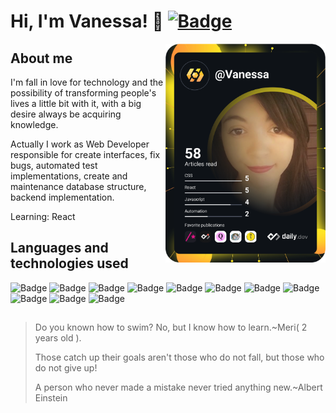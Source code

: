# Hi, I'm Vanessa! :information_desk_person: [![Badge](https://img.shields.io/badge/-linkedin-%230077B5?style=flat-square&logo=linkedin&logoColor=white)](https://www.linkedin.com/in/vanessa-dev/)
<div align="left">
<a href="https://app.daily.dev/Vanessa" target="_blank">
    <img
      width="256"
      align="right"
      src="devcard.svg"
      alt="Vanessa Santana's Dev Card"
    />
  </a>
</div>



## About me

I'm fall in love for technology and the possibility of transforming people's lives a little bit with it,
with a big desire always be acquiring knowledge. 

Actually I work as Web Developer responsible for create interfaces, fix bugs, automated test implementations, create and maintenance database structure, backend implementation.

Learning: React

## Languages and technologies used 

![Badge](https://img.shields.io/badge/HTML5-E34F26?style=for-the-badge&logo=html5&logoColor=white)
![Badge](https://img.shields.io/badge/CSS3-1572B6?style=for-the-badge&logo=css3&logoColor=white)
![Badge](https://img.shields.io/badge/JavaScript-F7DF1E?style=for-the-badge&logo=javascript&logoColor=black)
![Badge](https://img.shields.io/badge/jQuery-0769AD?style=for-the-badge&logo=jquery&logoColor=white)
![Badge](https://img.shields.io/badge/Cypress-17202C?style=for-the-badge&logo=Cypress&logoColor=white)
![Badge](https://img.shields.io/badge/Bootstrap-563D7C?style=for-the-badge&logo=bootstrap&logoColor=white)
![Badge](https://img.shields.io/badge/PHP-777BB4?style=for-the-badge&logo=php&logoColor=white)
![Badge](https://img.shields.io/badge/CodeIgniter-F05032?style=for-the-badge&logo=CodeIgniter&logoColor=white)
![Badge](https://img.shields.io/badge/MySQL-00000F?style=for-the-badge&logo=mysql&logoColor=white)
![Badge](https://img.shields.io/badge/Git-F05032?style=for-the-badge&logo=Git&logoColor=white)
![Badge](https://img.shields.io/badge/Jira-0052CC?style=for-the-badge&logo=Jira&logoColor=white)

##

> Do you known how to swim? No, but I know how to learn.~Meri( 2 years old ).
> 
> Those catch up their goals aren't those who do not fall, but those who do not give up!
>
>A person who never made a mistake never tried anything new.~Albert Einstein

